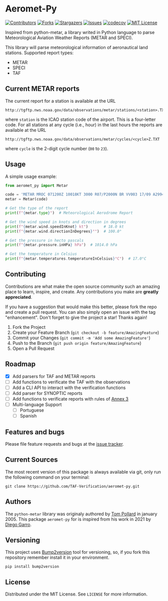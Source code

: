 # Aeromet-Py

[![Contributors][contributors-shield]][contributors-url]
[![Forks][forks-shield]][forks-url]
[![Stargazers][stars-shield]][stars-url]
[![Issues][issues-shield]][issues-url]
[![codecov][coverage-shield]][coverage-url]
[![MIT License][license-shield]][license-url]

[coverage-shield]: https://codecov.io/gh/TAF-Verification/aeromet-py/branch/main/graph/badge.svg?token=1MUT17FQZY
[coverage-url]: https://codecov.io/gh/TAF-Verification/aeromet-py
[contributors-shield]: https://img.shields.io/github/contributors/TAF-Verification/aeromet-py.svg
[contributors-url]: https://github.com/TAF-Verification/aeromet-py/graphs/contributors
[forks-shield]: https://img.shields.io/github/forks/TAF-Verification/aeromet-py.svg
[forks-url]: https://github.com/TAF-Verification/aeromet-py/network/members
[stars-shield]: https://img.shields.io/github/stars/TAF-Verification/aeromet-py.svg
[stars-url]: https://github.com/TAF-Verification/aeromet-py/stargazers
[issues-shield]: https://img.shields.io/github/issues/TAF-Verification/aeromet-py.svg
[issues-url]: https://github.com/TAF-Verification/aeromet-py/issues
[license-shield]: https://img.shields.io/github/license/TAF-Verification/aeromet-py.svg
[license-url]: https://github.com/TAF-Verification/aeromet-py/blob/master/LICENSE

Inspired from python-metar, a library writed in Python language to parse Meteorological Aviation Weather Reports (METAR and SPECI).

This library will parse meteorological information of aeronautical land stations.
Supported report types:
* METAR
* SPECI
* TAF

## Current METAR reports

The current report for a station is available at the URL

```
http://tgftp.nws.noaa.gov/data/observations/metar/stations/<station>.TXT
```

where `station` is the ICAO station code of the airport. This is a four-letter code.
For all stations at any cycle (i.e., hour) in the last  hours the reports are available
at the URL

```
http://tgftp.nws.noaa.gov/data/observations/metar/cycles/<cycle>Z.TXT
```

where `cycle` is the 2-digit cycle number (`00` to `23`).

## Usage

A simple usage example:

```python
from aeromet_py import Metar

code = 'METAR MROC 071200Z 10018KT 3000 R07/P2000N BR VV003 17/09 A2994 RESHRA NOSIG'
metar = Metar(code)

# Get the type of the report
print(f"{metar.type}")  # Meteorological Aerodrome Report

# Get the wind speed in knots and direction in degrees
print(f"{metar.wind.speedInKnot} kt")       # 18.0 kt 
print(f"{metar.wind.directionInDegrees}°")  # 100.0°

# Get the pressure in hecto pascals
print(f"{metar.pressure.inHPa} hPa")  # 1014.0 hPa

# Get the temperature in Celsius
print(f"{metar.temperatures.temperatureInCelsius}°C")  # 17.0°C
```

## Contributing

Contributions are what make the open source community such an amazing place to learn, inspire, and create.
Any contributions you make are **greatly appreciated**.

If you have a suggestion that would make this better, please fork the repo and create a pull request.
You can also simply open an issue with the tag "enhancement".
Don't forget to give the project a star! Thanks again!

1. Fork the Project
2. Create your Feature Branch (`git checkout -b feature/AmazingFeature`)
3. Commit your Changes (`git commit -m 'Add some AmazingFeature'`)
4. Push to the Branch (`git push origin feature/AmazingFeature`)
5. Open a Pull Request

## Roadmap

- [x] Add parsers for TAF and METAR reports
- [ ] Add functions to verificate the TAF with the observations
- [ ] Add a CLI API to interact with the verification functions
- [ ] Add parser for SYNOPTIC reports
- [ ] Add functions to verificate reports with rules of [Annex 3][annex3]
- [ ] Multi-language Support
    - [ ] Portuguese
    - [ ] Spanish

[annex3]: https://www.icao.int/airnavigation/IMP/Documents/Annex%203%20-%2075.pdf

## Features and bugs

Please file feature requests and bugs at the [issue tracker][tracker].

[tracker]: https://github.com/TAF-Verification/aeromet-py/issues

## Current Sources

The most recent version of this package is always available via git, only run the
following command on your terminal:

```
git clone https://github.com/TAF-Verification/aeromet-py.git
```

## Authors

The `python-metar` library was originaly authored by [Tom Pollard][TomPollard] in january 2005.
This package `aeromet-py` for is inspired from his work in 2021 by [Diego Garro][DiegoGarro].

[TomPollard]: https://github.com/tomp
[DiegoGarro]: https://github.com/diego-garro

## Versioning

This project uses [Bump2version][bumpversion] tool for versioning, so, if you fork this
repository remember install it in your environment.

[bumpversion]: https://pypi.org/project/bump2version/

```
pip install bump2version
```

## License

Distributed under the MIT License. See `LICENSE` for more information.